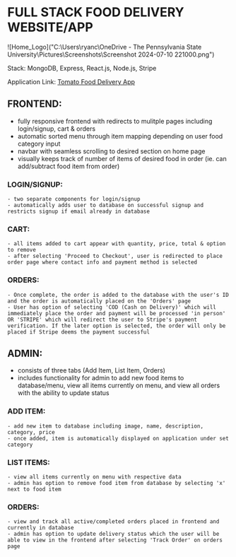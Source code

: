 # FULL STACK FOOD DELIVERY WEBSITE/APP  

![Home_Logo]("C:\Users\ryanc\OneDrive - The Pennsylvania State University\Pictures\Screenshots\Screenshot 2024-07-10 221000.png")

Stack: MongoDB, Express, React.js, Node.js, Stripe

Application Link: [Tomato Food Delivery App](https://food-del-frontend-0ont.onrender.com/)

## FRONTEND:  

  - fully responsive frontend with redirects to mulitple pages including login/signup, cart & orders
  - automatic sorted menu through item mapping depending on user food category input
  - navbar with seamless scrolling to desired section on home page
  - visually keeps track of number of items of desired food in order (ie. can add/subtract food item from order)

  ### LOGIN/SIGNUP:  
  
    - two separate components for login/signup
    - automatically adds user to database on successful signup and restricts signup if email already in database
    
  ### CART:  
  
    - all items added to cart appear with quantity, price, total & option to remove
    - after selecting 'Proceed to Checkout', user is redirected to place order page where contact info and payment method is selected
  
  ### ORDERS:  
  
    - Once complete, the order is added to the database with the user's ID and the order is automatically placed on the 'Orders' page
    - User has option of selecting 'COD (Cash on Delivery)' which will immediately place the order and payment will be processed 'in person' OR 'STRIPE' which will redirect the user to Stripe's payment verification. If the later option is selected, the order will only be placed if Stripe deems the payment successful

## ADMIN:  

  - consists of three tabs (Add Item, List Item, Orders)
  - includes functionality for admin to add new food items to database/menu, view all items currently on menu, and view all orders with the ability to update status

  ### ADD ITEM:  
  
    - add new item to database including image, name, description, category, price
    - once added, item is automatically displayed on application under set category

  ### LIST ITEMS:  
  
    - view all items currently on menu with respective data
    - admin has option to remove food item from database by selecting 'x' next to food item

  ### ORDERS:  
  
    - view and track all active/completed orders placed in frontend and currently in database
    - admin has option to update delivery status which the user will be able to view in the frontend after selecting 'Track Order' on orders page
